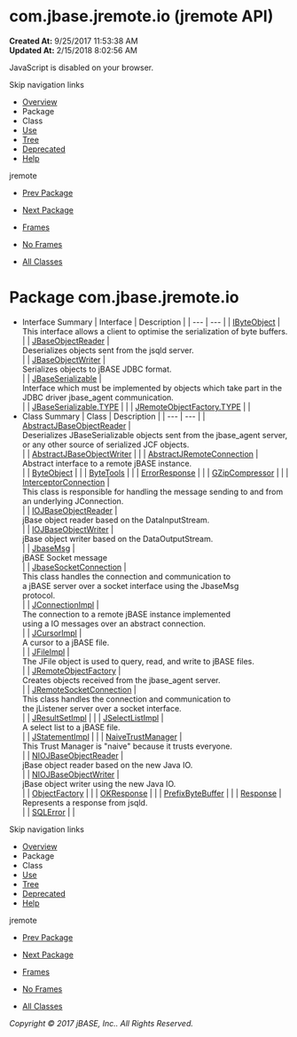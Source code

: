 # com.jbase.jremote.io (jremote   API)

**Created At:** 9/25/2017 11:53:38 AM  
**Updated At:** 2/15/2018 8:02:56 AM  

<!--<br>    try {<br>        if (location.href.indexOf('is-external=true') == -1) {<br>            parent.document.title="com.jbase.jremote.io (jremote   API)";<br>        }<br>    }<br>    catch(err) {<br>    }<br>//-->
JavaScript is disabled on your browser.

Skip navigation links

- [Overview](../../../../overview-summary.html)
- Package
- Class
- [Use](/39250-io/com_jbase_jremote_io_package-use)
- [Tree](/39250-io/com_jbase_jremote_io_package-tree)
- [Deprecated](../../../../deprecated-list.html)
- [Help](../../../../help-doc.html)


jremote <br>

- [Prev Package](/30312-jagent/jremote-api)
- [Next Package](/39251-charset/com_jbase_jremote_io_charset_package-summary)


- [Frames](../../../../index.html?com/jbase/jremote/io//39250-io/com_jbase_jremote_io_package-summary)
- [No Frames](/39250-io/com_jbase_jremote_io_package-summary)


- [All Classes](../../../../allclasses-noframe.html)


<!--<br>  allClassesLink = document.getElementById("allclasses\_navbar\_top");<br>  if(window==top) {<br>    allClassesLink.style.display = "block";<br>  }<br>  else {<br>    allClassesLink.style.display = "none";<br>  }<br>  //-->

# Package com.jbase.jremote.io

- Interface Summary | Interface | Description |
| --- | --- |
| [IByteObject](/39250-io/com_jbase_jremote_io_ibyteobject "interface in com.jbase.jremote.io") | <br>This interface allows a client to optimise the serialization of byte buffers.<br> |
| [JBaseObjectReader](/39250-io/com_jbase_jremote_io_jbaseobjectreader "interface in com.jbase.jremote.io") | <br>Deserializes objects sent from the jsqld server.<br> |
| [JBaseObjectWriter](/39250-io/com_jbase_jremote_io_jbaseobjectwriter "interface in com.jbase.jremote.io") | <br>Serializes objects to jBASE JDBC format.<br> |
| [JBaseSerializable](/39250-io/com_jbase_jremote_io_jbaseserializable "interface in com.jbase.jremote.io") | <br>Interface which must be implemented by objects which take part in the<br> JDBC driver  jbase\_agent communication.<br> |
| [JBaseSerializable.TYPE](/39226-inflow/com_jbase_jremote_io_JBaseSerializable.TYPE "interface in com.jbase.jremote.io") |   |
| [JRemoteObjectFactory.TYPE](/39250-io/com_jbase_jremote_io_JRemoteObjectFactory.TYPE "interface in com.jbase.jremote.io") |   |
- Class Summary | Class | Description |
| --- | --- |
| [AbstractJBaseObjectReader](/39250-io/com_jbase_jremote_io_abstractjbaseobjectreader "class in com.jbase.jremote.io") | <br>Deserializes JBaseSerializable objects sent from the jbase\_agent server,<br> or any other source of serialized JCF objects.<br> |
| [AbstractJBaseObjectWriter](/39250-io/com_jbase_jremote_io_abstractjbaseobjectwriter "class in com.jbase.jremote.io") |   |
| [AbstractJRemoteConnection](/39250-io/com_jbase_jremote_io_abstractjremoteconnection "class in com.jbase.jremote.io") | <br>Abstract interface to a remote jBASE instance.<br> |
| [ByteObject](/39250-io/com_jbase_jremote_io_byteobject "class in com.jbase.jremote.io") |   |
| [ByteTools](/39250-io/com_jbase_jremote_io_ByteTools "class in com.jbase.jremote.io") |   |
| [ErrorResponse](/39250-io/com_jbase_jremote_io_errorresponse "class in com.jbase.jremote.io") |   |
| [GZipCompressor](/39250-io/com_jbase_jremote_io_GZipCompressor "class in com.jbase.jremote.io") |   |
| [InterceptorConnection](/39250-io/com_jbase_jremote_io_interceptorconnection "class in com.jbase.jremote.io") | <br>This class is responsible for handling the message sending to and from<br> an underlying JConnection.<br> |
| [IOJBaseObjectReader](/39250-io/com_jbase_jremote_io_iojbaseobjectreader "class in com.jbase.jremote.io") | <br>jBase object reader based on the DataInputStream.<br> |
| [IOJBaseObjectWriter](/39250-io/com_jbase_jremote_io_iojbaseobjectwriter "class in com.jbase.jremote.io") | <br>jBase object writer based on the DataOutputStream.<br> |
| [JbaseMsg](/39250-io/com_jbase_jremote_io_JbaseMsg "class in com.jbase.jremote.io") | <br>jBASE Socket message<br> |
| [JbaseSocketConnection](/39250-io/com_jbase_jremote_io_JbaseSocketConnection "class in com.jbase.jremote.io") | <br>This class handles the connection and communication to<br> a jBASE server over a socket interface using the JbaseMsg<br> protocol.<br> |
| [JConnectionImpl](/39250-io/com_jbase_jremote_io_jconnectionimpl "class in com.jbase.jremote.io") | <br>The connection to a remote jBASE instance implemented<br> using a IO messages over an abstract connection.<br> |
| [JCursorImpl](/39250-io/com_jbase_jremote_io_jcursorimpl "class in com.jbase.jremote.io") | <br>A cursor to a jBASE file.<br> |
| [JFileImpl](/39250-io/com_jbase_jremote_io_jfileimpl "class in com.jbase.jremote.io") | <br>The JFile object is used to query, read, and write to jBASE files.<br> |
| [JRemoteObjectFactory](/39250-io/com_jbase_jremote_io_JRemoteObjectFactory "class in com.jbase.jremote.io") | <br>Creates objects received from the jbase\_agent server.<br> |
| [JRemoteSocketConnection](/39250-io/com_jbase_jremote_io_jremotesocketconnection "class in com.jbase.jremote.io") | <br>This class handles the connection and communication to<br> the jListener server over a socket interface.<br> |
| [JResultSetImpl](/39250-io/com_jbase_jremote_io_jresultsetimpl "class in com.jbase.jremote.io") |   |
| [JSelectListImpl](/39250-io/com_jbase_jremote_io_jselectlistimpl "class in com.jbase.jremote.io") | <br>A select list to a jBASE file.<br> |
| [JStatementImpl](/39250-io/com_jbase_jremote_io_jstatementimpl "class in com.jbase.jremote.io") |   |
| [NaiveTrustManager](/39250-io/com_jbase_jremote_io_NaiveTrustManager "class in com.jbase.jremote.io") | <br>This Trust Manager is "naive" because it trusts everyone.<br> |
| [NIOJBaseObjectReader](/39250-io/com_jbase_jremote_io_niojbaseobjectreader "class in com.jbase.jremote.io") | <br>jBase object reader based on the new Java IO.<br> |
| [NIOJBaseObjectWriter](/39250-io/com_jbase_jremote_io_niojbaseobjectwriter "class in com.jbase.jremote.io") | <br>jBase object writer using the new Java IO.<br> |
| [ObjectFactory](/39250-io/com_jbase_jremote_io_objectfactory "class in com.jbase.jremote.io") |   |
| [OKResponse](/39250-io/com_jbase_jremote_io_okresponse "class in com.jbase.jremote.io") |   |
| [PrefixByteBuffer](/39250-io/com_jbase_jremote_io_PrefixByteBuffer "class in com.jbase.jremote.io") |   |
| [Response](/39250-io/com_jbase_jremote_io_response "class in com.jbase.jremote.io") | <br>Represents a response from jsqld.<br> |
| [SQLError](/39250-io/com_jbase_jremote_io_sqlerror "class in com.jbase.jremote.io") |   |

Skip navigation links

- [Overview](../../../../overview-summary.html)
- Package
- Class
- [Use](/39250-io/com_jbase_jremote_io_package-use)
- [Tree](/39250-io/com_jbase_jremote_io_package-tree)
- [Deprecated](../../../../deprecated-list.html)
- [Help](../../../../help-doc.html)


jremote <br>

- [Prev Package](/30312-jagent/jremote-api)
- [Next Package](/39251-charset/com_jbase_jremote_io_charset_package-summary)


- [Frames](../../../../index.html?com/jbase/jremote/io//39250-io/com_jbase_jremote_io_package-summary)
- [No Frames](/39250-io/com_jbase_jremote_io_package-summary)


- [All Classes](../../../../allclasses-noframe.html)


<!--<br>  allClassesLink = document.getElementById("allclasses\_navbar\_bottom");<br>  if(window==top) {<br>    allClassesLink.style.display = "block";<br>  }<br>  else {<br>    allClassesLink.style.display = "none";<br>  }<br>  //-->

*Copyright © 2017 jBASE, Inc.. All Rights Reserved.*
